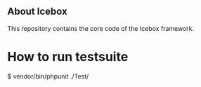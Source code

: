 ## About Icebox

This repository contains the core code of the Icebox framework.

# How to run testsuite

$ vendor/bin/phpunit ./Test/
